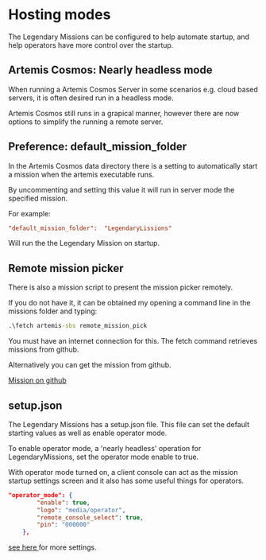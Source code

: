 # Hosting modes

The Legendary Missions can be configured to help automate startup, and help operators have more control over the startup.

## Artemis Cosmos: Nearly headless mode

When running a Artemis Cosmos Server in some scenarios e.g. cloud based servers, it is often desired run in a headless mode.

Artemis Cosmos still runs in a grapical manner, however there are now options to simplify the running a remote server.

## Preference: default_mission_folder
In the Artemis Cosmos data directory there is a setting to automatically start a mission when the artemis executable runs.

By uncommenting and setting this value it will run in server mode the specified mission.

For example:

``` ini
"default_mission_folder":  "LegendaryLissions"
```

Will run the the Legendary Mission on startup.

## Remote mission picker
There is also a mission script to present the mission picker remotely.

If you do not have it, it can be obtained my opening a command line in the missions folder and typing:

``` cmd
.\fetch artemis-sbs remote_mission_pick
```

You must have an internet connection for this. The fetch command retrieves missions from github.

Alternatively you can get the mission from github.

[Mission on github](https://github.com/artemis-sbs/remote_mission_pick)



## setup.json
The Legendary Missions has a setup.json file. This file can set the default starting values as well as enable operator mode.

To enable operator mode, a 'nearly headless' operation for LegendaryMissions, set the operator mode enable to true.

With operator mode turned on, a client console can act as the mission startup settings screen and it also has some useful things for operators.

``` json
"operator_mode": {
        "enable": true,
        "logo": "media/operator",
        "remote_console_select": true,
        "pin": "000000"
    },
```


[see here ](setup.json.md) for more settings.
